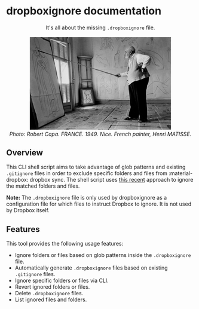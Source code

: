 # dropboxignore documentation

<div align="center">
It's all about the missing <code>.dropboxignore</code> file.
<br><br/>
<img alt="doc-main-photo" src="static/header.jpeg" style="width: 75%;">
  <br>
    <em>Photo: Robert Capa. FRANCE. 1949. Nice. French painter, Henri MATISSE.</em>
</div>


## Overview

This CLI shell script aims to take advantage of glob patterns and existing `.gitignore` files in order to exclude specific
folders and files from :material-dropbox: dropbox sync. The shell script uses
[this recent](https://help.dropbox.com/files-folders/restore-delete/ignored-files) approach to ignore the matched
folders and files.

**Note:** The `.dropboxignore` file is only used by dropboxignore as a configuration file for which files to instruct
Dropbox to ignore. It is not used by Dropbox itself.

## Features

This tool provides the following usage features:

 - Ignore folders or files based on glob patterns inside the `.dropboxignore` file.
 - Automatically generate `.dropboxignore` files based on existing `.gitignore` files.
 - Ignore specific folders or files via CLI.
 - Revert ignored folders or files.
 - Delete `.dropboxignore` files.
 - List ignored files and folders.
